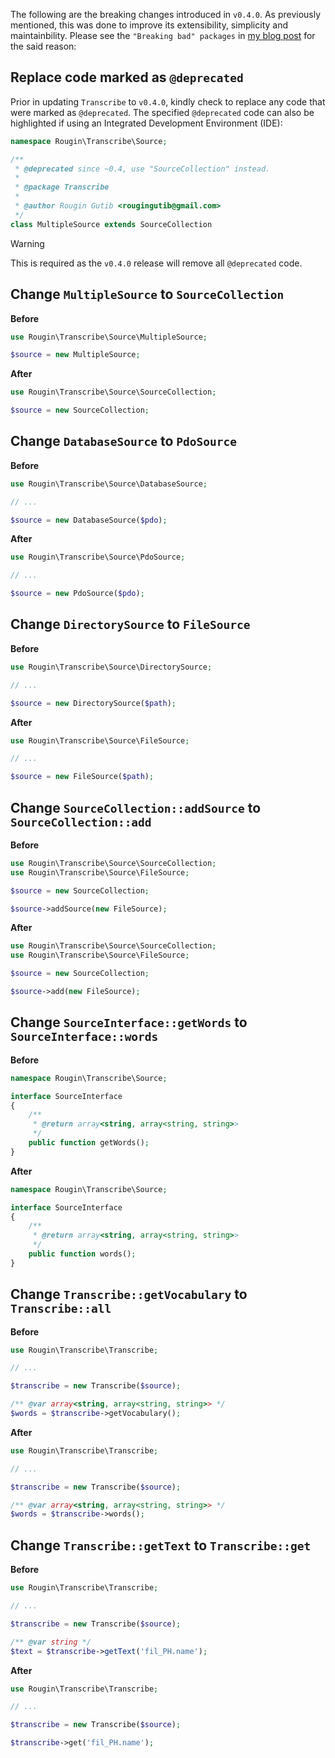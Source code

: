The following are the breaking changes introduced in `v0.4.0`. As previously mentioned, this was done to improve its extensibility, simplicity and maintainbility. Please see the `"Breaking bad" packages` in [my blog post](https://roug.in/hello-world-again/) for the said reason:

## Replace code marked as `@deprecated`

Prior in updating `Transcribe` to `v0.4.0`, kindly check to replace any code that were marked as `@deprecated`. The specified `@deprecated` code can also be highlighted if using an Integrated Development Environment (IDE):

``` php
namespace Rougin\Transcribe\Source;

/**
 * @deprecated since ~0.4, use "SourceCollection" instead.
 *
 * @package Transcribe
 *
 * @author Rougin Gutib <rougingutib@gmail.com>
 */
class MultipleSource extends SourceCollection
```

> [!WARNING]
> This is required as the `v0.4.0` release will remove all `@deprecated` code.

## Change `MultipleSource` to `SourceCollection`

**Before**

``` php
use Rougin\Transcribe\Source\MultipleSource;

$source = new MultipleSource;
```

**After**

``` php
use Rougin\Transcribe\Source\SourceCollection;

$source = new SourceCollection;
```

## Change `DatabaseSource` to `PdoSource`

**Before**

``` php
use Rougin\Transcribe\Source\DatabaseSource;

// ...

$source = new DatabaseSource($pdo);
```

**After**

``` php
use Rougin\Transcribe\Source\PdoSource;

// ...

$source = new PdoSource($pdo);
```

## Change `DirectorySource` to `FileSource`

**Before**

``` php
use Rougin\Transcribe\Source\DirectorySource;

// ...

$source = new DirectorySource($path);
```

**After**

``` php
use Rougin\Transcribe\Source\FileSource;

// ...

$source = new FileSource($path);
```

## Change `SourceCollection::addSource` to `SourceCollection::add`

**Before**

``` php
use Rougin\Transcribe\Source\SourceCollection;
use Rougin\Transcribe\Source\FileSource;

$source = new SourceCollection;

$source->addSource(new FileSource);
```

**After**

``` php
use Rougin\Transcribe\Source\SourceCollection;
use Rougin\Transcribe\Source\FileSource;

$source = new SourceCollection;

$source->add(new FileSource);
```

## Change `SourceInterface::getWords` to `SourceInterface::words`

**Before**

``` php
namespace Rougin\Transcribe\Source;

interface SourceInterface
{
    /**
     * @return array<string, array<string, string>>
     */
    public function getWords();
}
```

**After**

``` php
namespace Rougin\Transcribe\Source;

interface SourceInterface
{
    /**
     * @return array<string, array<string, string>>
     */
    public function words();
}
```

## Change `Transcribe::getVocabulary` to `Transcribe::all`

**Before**

``` php
use Rougin\Transcribe\Transcribe;

// ...

$transcribe = new Transcribe($source);

/** @var array<string, array<string, string>> */
$words = $transcribe->getVocabulary();
```

**After**

``` php
use Rougin\Transcribe\Transcribe;

// ...

$transcribe = new Transcribe($source);

/** @var array<string, array<string, string>> */
$words = $transcribe->words();
```

## Change `Transcribe::getText` to `Transcribe::get`

**Before**

``` php
use Rougin\Transcribe\Transcribe;

// ...

$transcribe = new Transcribe($source);

/** @var string */
$text = $transcribe->getText('fil_PH.name');
```

**After**

``` php
use Rougin\Transcribe\Transcribe;

// ...

$transcribe = new Transcribe($source);

$transcribe->get('fil_PH.name');
```